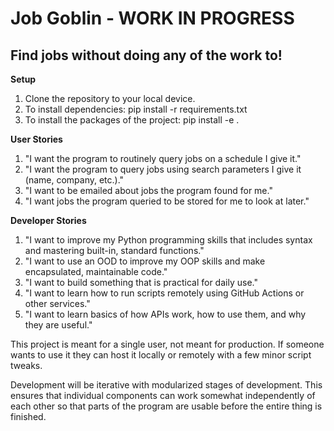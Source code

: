 # Job Goblin - WORK IN PROGRESS
## Find jobs without doing any of the work to!

**Setup**
1. Clone the repository to your local device.
2. To install dependencies: pip install -r requirements.txt
3. To install the packages of the project: pip install -e .

**User Stories**
1. "I want the program to routinely query jobs on a schedule I give it."
2. "I want the program to query jobs using search parameters I give it (name, company, etc.)."
3. "I want to be emailed about jobs the program found for me."
4. "I want jobs the program queried to be stored for me to look at later."

**Developer Stories**
1. "I want to improve my Python programming skills that includes syntax and mastering built-in, standard functions."
2. "I want to use an OOD to improve my OOP skills and make encapsulated, maintainable code."
3. "I want to build something that is practical for daily use."
4. "I want to learn how to run scripts remotely using GitHub Actions or other services."
5. "I want to learn basics of how APIs work, how to use them, and why they are useful."

This project is meant for a single user, not meant for production. If someone wants to use it they can host it locally or remotely with a few minor script tweaks.

Development will be iterative with modularized stages of development. This ensures that individual components can work somewhat independently of each other so that parts of the program are usable before the entire thing is finished. 